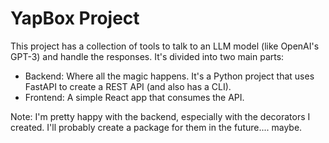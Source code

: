 # YapBox Project
This project has a collection of tools to talk to an LLM model (like OpenAI's GPT-3) and handle the responses.
It's divided into two main parts: 
- Backend: Where all the magic happens. It's a Python project that uses FastAPI to create a REST API (and also has a CLI).
- Frontend: A simple React app that consumes the API.


Note: I'm pretty happy with the backend, especially with the decorators I created. I'll probably create a package for 
them in the future.... maybe.

